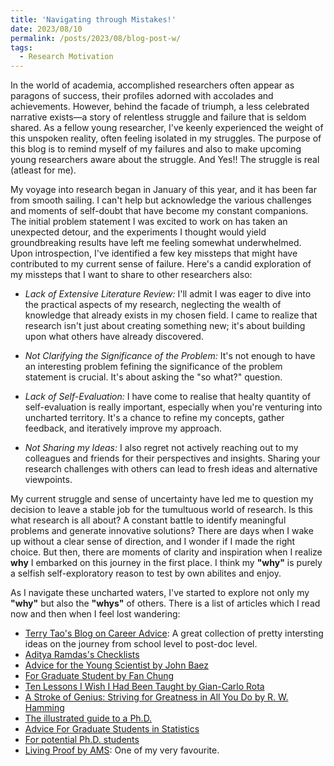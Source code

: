 ```yaml
---
title: 'Navigating through Mistakes!'
date: 2023/08/10
permalink: /posts/2023/08/blog-post-w/
tags:
  - Research Motivation
---
```


In the world of academia, accomplished researchers often appear as paragons of success, their profiles adorned with accolades and achievements. However, behind the facade of triumph, a less celebrated narrative exists—a story of relentless struggle and failure that is seldom shared. As a fellow young researcher, I've keenly experienced the weight of this unspoken reality, often feeling isolated in my struggles. The purpose of this blog is to remind myself of my failures and also to make upcoming young researchers aware about the struggle. And Yes!! The struggle is real (atleast for me).

My voyage into research began in January of this year, and it has been far from smooth sailing. I can't help but acknowledge the various challenges and moments of self-doubt that have become my constant companions. The initial problem statement I was excited to work on has taken an unexpected detour, and the experiments I thought would yield groundbreaking results have left me feeling somewhat underwhelmed. Upon introspection, I've identified a few key missteps that might have contributed to my current sense of failure. Here's a candid exploration of my missteps that I want to share to other researchers also:

- *Lack of Extensive Literature Review:* I'll admit I was eager to dive into the practical aspects of my research, neglecting the wealth of knowledge that already exists in my chosen field. I came to realize that research isn't just about creating something new; it's about building upon what others have already discovered.

- *Not Clarifying the Significance of the Problem:* It's not enough to have an interesting problem fefining the significance of the problem statement is crucial. It's about asking the "so what?" question.

- *Lack of Self-Evaluation:* I have come to realise that healty quantity of self-evaluation is really important, especially when you're venturing into uncharted territory. It's a chance to refine my concepts, gather feedback, and iteratively improve my approach.

- *Not Sharing my Ideas:* I also regret not actively reaching out to my colleagues and friends for their perspectives and insights. Sharing your research challenges with others can lead to fresh ideas and alternative viewpoints.

My current struggle and sense of uncertainty have led me to question my decision to leave a stable job for the tumultuous world of research. Is this what research is all about? A constant battle to identify meaningful problems and generate innovative solutions? There are days when I wake up without a clear sense of direction, and I wonder if I made the right choice. But then, there are moments of clarity and inspiration when I realize **why** I embarked on this journey in the first place. I think my **"why"** is purely a selfish self-exploratory reason to test by own abilites and enjoy.

As I navigate these uncharted waters, I've started to explore not only my **"why"** but also the **"whys"** of others. There is a list of articles which I read now and then when I feel lost wandering:

- [Terry Tao's Blog on Career Advice](https://terrytao.wordpress.com/career-advice/): A great collection of pretty intersting ideas on the journey from school level to post-doc level.
- [Aditya Ramdas's Checklists](https://www.stat.cmu.edu/~aramdas/checklists.html)
- [Advice for the Young Scientist by John Baez](https://math.ucr.edu/home/baez/advice.html)
- [For Graduate Student by Fan Chung](https://mathweb.ucsd.edu/~fan/teach/gradpol.html)
- [Ten Lessons I Wish I Had Been Taught by Gian-Carlo Rota](http://www.ams.org/notices/199701/comm-rota.pdf)
- [A Stroke of Genius: Striving for Greatness in All You Do by R. W. Hamming](https://www.mccurley.org/advice/hamming_advice.html)
- [The illustrated guide to a Ph.D.](https://matt.might.net/articles/phd-school-in-pictures/)
- [Advice For Graduate Students in Statistics](http://www-stat.wharton.upenn.edu/~steele/Rants/AdviceGS.html)
- [For potential Ph.D. students](http://math.stanford.edu/~vakil/potentialstudents.html)
- [Living Proof by AMS](https://www.ams.org/about-us/LivingProof.pdf): One of my very favourite.

